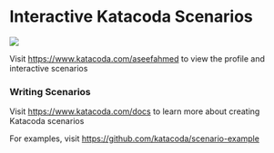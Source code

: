 # Interactive Katacoda Scenarios

[![](http://shields.katacoda.com/katacoda/aseefahmed/count.svg)](https://www.katacoda.com/aseefahmed "Get your profile on Katacoda.com")

Visit https://www.katacoda.com/aseefahmed to view the profile and interactive scenarios

### Writing Scenarios
Visit https://www.katacoda.com/docs to learn more about creating Katacoda scenarios

For examples, visit https://github.com/katacoda/scenario-example

